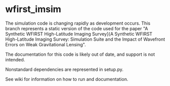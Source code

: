 # wfirst_imsim

The simulation code is changing rapidly as development occurs. This branch represents a static version of the code used for the paper "A Synthetic WFIRST High-Latitude Imaging Survey]{A Synthetic WFIRST High-Latitude Imaging Survey: Simulation Suite and the Impact of Wavefront Errors on Weak Gravitational Lensing". 

The documentation for this code is likely out of date, and support is not intended.

Nonstandard dependencies are represented in setup.py.

See wiki for information on how to run and documentation.

